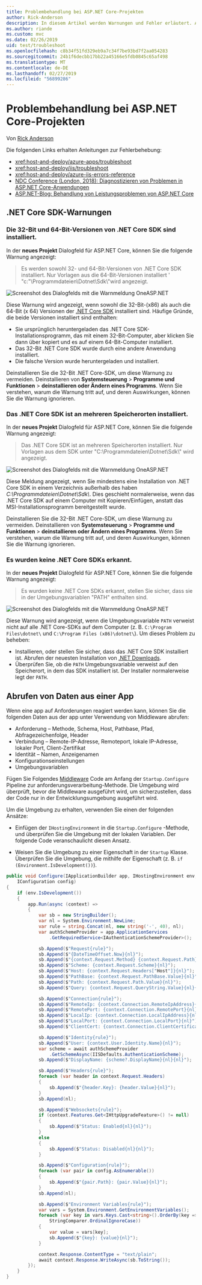 ```yaml
---
title: Problembehandlung bei ASP.NET Core-Projekten
author: Rick-Anderson
description: In diesem Artikel werden Warnungen und Fehler erläutert. Außerdem erfahren Sie, wie die Problembehandlung in ASP.NET Core-Projekten funktioniert.
ms.author: riande
ms.custom: mvc
ms.date: 02/26/2019
uid: test/troubleshoot
ms.openlocfilehash: c8b34f51fd329eb9a7c34f7be93bd7f2aa054283
ms.sourcegitcommit: 24b1f6decbb17bb22a45166e5fdb0845c65af498
ms.translationtype: MT
ms.contentlocale: de-DE
ms.lasthandoff: 02/27/2019
ms.locfileid: "56899286"
---
```

# <a name="troubleshoot-aspnet-core-projects"></a>Problembehandlung bei ASP.NET Core-Projekten

Von [Rick Anderson](https://twitter.com/RickAndMSFT)

Die folgenden Links erhalten Anleitungen zur Fehlerbehebung:

* <xref:host-and-deploy/azure-apps/troubleshoot>
* <xref:host-and-deploy/iis/troubleshoot>
* <xref:host-and-deploy/azure-iis-errors-reference>
* [NDC Conference (London, 2018): Diagnostizieren von Problemen in ASP.NET Core-Anwendungen](https://www.youtube.com/watch?v=RYI0DHoIVaA)
* [ASP.NET-Blog: Behandlung von Leistungsproblemen von ASP.NET Core](https://blogs.msdn.microsoft.com/webdev/2018/05/23/asp-net-core-performance-improvements/)

## <a name="net-core-sdk-warnings"></a>.NET Core SDK-Warnungen

### <a name="both-the-32-bit-and-64-bit-versions-of-the-net-core-sdk-are-installed"></a>Die 32-Bit und 64-Bit-Versionen von .NET Core SDK sind installiert.

In der **neues Projekt** Dialogfeld für ASP.NET Core, können Sie die folgende Warnung angezeigt:

> Es werden sowohl 32- und 64-Bit-Versionen von .NET Core SDK installiert. Nur Vorlagen aus die 64-Bit-Versionen installiert ' "c:"\\Programmdateien\\Dotnet\\Sdk\\"wird angezeigt.

![Screenshot des Dialogfelds mit die Warnmeldung OneASP.NET](troubleshoot/_static/both32and64bit.png)

Diese Warnung wird angezeigt, wenn sowohl die 32-Bit-(x86) als auch die 64-Bit (x 64) Versionen der [.NET Core SDK](https://www.microsoft.com/net/download/all) installiert sind. Häufige Gründe, die beide Versionen installiert sind enthalten:

* Sie ursprünglich heruntergeladen das .NET Core SDK-Installationsprogramm, das mit einem 32-Bit-Computer, aber klicken Sie dann über kopiert und es auf einem 64-Bit-Computer installiert.
* Das 32-Bit .NET Core SDK wurde durch eine andere Anwendung installiert.
* Die falsche Version wurde heruntergeladen und installiert.

Deinstallieren Sie die 32-Bit .NET Core-SDK, um diese Warnung zu vermeiden. Deinstallieren von **Systemsteuerung** > **Programme und Funktionen** > **deinstallieren oder Ändern eines Programms**. Wenn Sie verstehen, warum die Warnung tritt auf, und deren Auswirkungen, können Sie die Warnung ignorieren.

### <a name="the-net-core-sdk-is-installed-in-multiple-locations"></a>Das .NET Core SDK ist an mehreren Speicherorten installiert.

In der **neues Projekt** Dialogfeld für ASP.NET Core, können Sie die folgende Warnung angezeigt:

> Das .NET Core SDK ist an mehreren Speicherorten installiert. Nur Vorlagen aus dem SDK unter "C:\\Programmdateien\\Dotnet\\Sdk\\" wird angezeigt.

![Screenshot des Dialogfelds mit die Warnmeldung OneASP.NET](troubleshoot/_static/multiplelocations.png)

Diese Meldung angezeigt, wenn Sie mindestens eine Installation von .NET Core SDK in einem Verzeichnis außerhalb des haben *C:\\Programmdateien\\Dotnet\\Sdk\\*. Dies geschieht normalerweise, wenn das .NET Core SDK auf einem Computer mit Kopieren/Einfügen, anstatt das MSI-Installationsprogramm bereitgestellt wurde.

Deinstallieren Sie die 32-Bit .NET Core-SDK, um diese Warnung zu vermeiden. Deinstallieren von **Systemsteuerung** > **Programme und Funktionen** > **deinstallieren oder Ändern eines Programms**. Wenn Sie verstehen, warum die Warnung tritt auf, und deren Auswirkungen, können Sie die Warnung ignorieren.

### <a name="no-net-core-sdks-were-detected"></a>Es wurden keine .NET Core SDKs erkannt.

In der **neues Projekt** Dialogfeld für ASP.NET Core, können Sie die folgende Warnung angezeigt:

> Es wurden keine .NET Core SDKs erkannt, stellen Sie sicher, dass sie in der Umgebungsvariablen "PATH" enthalten sind.

![Screenshot des Dialogfelds mit die Warnmeldung OneASP.NET](troubleshoot/_static/NoNetCore.png)

Diese Warnung wird angezeigt, wenn die Umgebungsvariable `PATH` verweist nicht auf alle .NET Core-SDKs auf dem Computer (z. B. `C:\Program Files\dotnet\` und `C:\Program Files (x86)\dotnet\`). Um dieses Problem zu beheben:

* Installieren, oder stellen Sie sicher, dass das .NET Core SDK installiert ist. Abrufen der neuesten Installation von [.NET Downloads](https://dotnet.microsoft.com/download). 
* Überprüfen Sie, ob die `PATH` Umgebungsvariable verweist auf den Speicherort, in dem das SDK installiert ist. Der Installer normalerweise legt der `PATH`.

## <a name="obtain-data-from-an-app"></a>Abrufen von Daten aus einer App

Wenn eine app auf Anforderungen reagiert werden kann, können Sie die folgenden Daten aus der app unter Verwendung von Middleware abrufen:

* Anforderung &ndash; Methode, Schema, Host, Pathbase, Pfad, Abfragezeichenfolge, Header
* Verbindung &ndash; Remote-IP-Adresse, Remoteport, lokale IP-Adresse, lokaler Port, Client-Zertifikat
* Identität &ndash; Namen, Anzeigenamen
* Konfigurationseinstellungen
* Umgebungsvariablen

Fügen Sie Folgendes [Middleware](xref:fundamentals/middleware/index#create-a-middleware-pipeline-with-iapplicationbuilder) Code am Anfang der `Startup.Configure` Pipeline zur anforderungsverarbeitung-Methode. Die Umgebung wird überprüft, bevor die Middleware ausgeführt wird, um sicherzustellen, dass der Code nur in der Entwicklungsumgebung ausgeführt wird.

Um die Umgebung zu erhalten, verwenden Sie einen der folgenden Ansätze:

* Einfügen der `IHostingEnvironment` in die `Startup.Configure` -Methode, und überprüfen Sie die Umgebung mit der lokalen Variablen. Der folgende Code veranschaulicht diesen Ansatz.

* Weisen Sie die Umgebung zu einer Eigenschaft in der `Startup` Klasse. Überprüfen Sie die Umgebung, die mithilfe der Eigenschaft (z. B. `if (Environment.IsDevelopment())`).

```csharp
public void Configure(IApplicationBuilder app, IHostingEnvironment env, 
    IConfiguration config)
{
    if (env.IsDevelopment())
    {
        app.Run(async (context) =>
        {
            var sb = new StringBuilder();
            var nl = System.Environment.NewLine;
            var rule = string.Concat(nl, new string('-', 40), nl);
            var authSchemeProvider = app.ApplicationServices
                .GetRequiredService<IAuthenticationSchemeProvider>();

            sb.Append($"Request{rule}");
            sb.Append($"{DateTimeOffset.Now}{nl}");
            sb.Append($"{context.Request.Method} {context.Request.Path}{nl}");
            sb.Append($"Scheme: {context.Request.Scheme}{nl}");
            sb.Append($"Host: {context.Request.Headers["Host"]}{nl}");
            sb.Append($"PathBase: {context.Request.PathBase.Value}{nl}");
            sb.Append($"Path: {context.Request.Path.Value}{nl}");
            sb.Append($"Query: {context.Request.QueryString.Value}{nl}{nl}");

            sb.Append($"Connection{rule}");
            sb.Append($"RemoteIp: {context.Connection.RemoteIpAddress}{nl}");
            sb.Append($"RemotePort: {context.Connection.RemotePort}{nl}");
            sb.Append($"LocalIp: {context.Connection.LocalIpAddress}{nl}");
            sb.Append($"LocalPort: {context.Connection.LocalPort}{nl}");
            sb.Append($"ClientCert: {context.Connection.ClientCertificate}{nl}{nl}");

            sb.Append($"Identity{rule}");
            sb.Append($"User: {context.User.Identity.Name}{nl}");
            var scheme = await authSchemeProvider
                .GetSchemeAsync(IISDefaults.AuthenticationScheme);
            sb.Append($"DisplayName: {scheme?.DisplayName}{nl}{nl}");

            sb.Append($"Headers{rule}");
            foreach (var header in context.Request.Headers)
            {
                sb.Append($"{header.Key}: {header.Value}{nl}");
            }
            sb.Append(nl);

            sb.Append($"Websockets{rule}");
            if (context.Features.Get<IHttpUpgradeFeature>() != null)
            {
                sb.Append($"Status: Enabled{nl}{nl}");
            }
            else
            {
                sb.Append($"Status: Disabled{nl}{nl}");
            }

            sb.Append($"Configuration{rule}");
            foreach (var pair in config.AsEnumerable())
            {
                sb.Append($"{pair.Path}: {pair.Value}{nl}");
            }
            sb.Append(nl);

            sb.Append($"Environment Variables{rule}");
            var vars = System.Environment.GetEnvironmentVariables();
            foreach (var key in vars.Keys.Cast<string>().OrderBy(key => key, 
                StringComparer.OrdinalIgnoreCase))
            {
                var value = vars[key];
                sb.Append($"{key}: {value}{nl}");
            }

            context.Response.ContentType = "text/plain";
            await context.Response.WriteAsync(sb.ToString());
        });
    }
}
```
